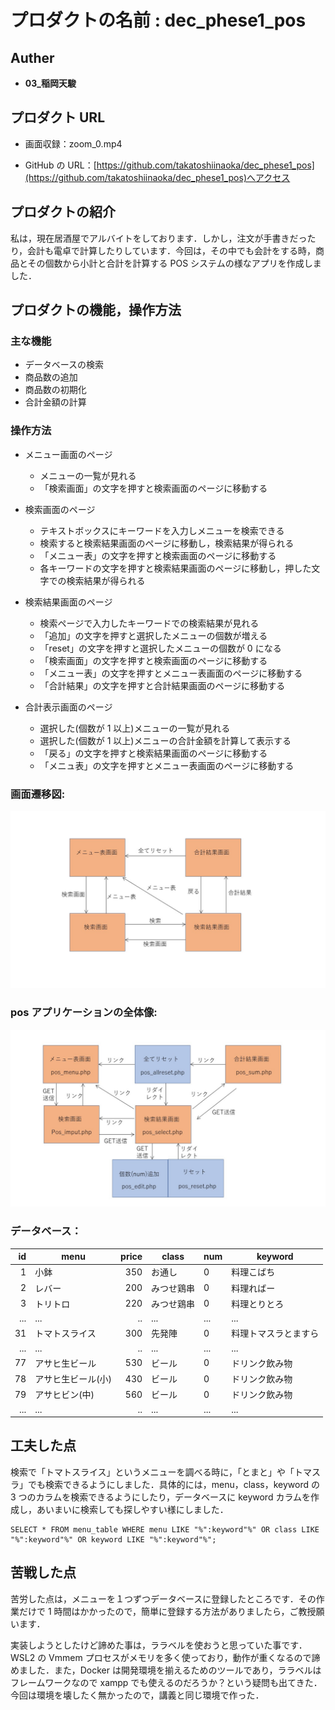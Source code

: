 # プロダクトの名前 : dec_phese1_pos

## Auther

- **03\_稲岡天駿**

## プロダクト URL

- 画面収録：zoom_0.mp4

- GitHub の URL：[https://github.com/takatoshiinaoka/dec_phese1_pos](https://github.com/takatoshiinaoka/dec_phese1_pos)へアクセス

## プロダクトの紹介

私は，現在居酒屋でアルバイトをしております．しかし，注文が手書きだったり，会計も電卓で計算したりしています．今回は，その中でも会計をする時，商品とその個数から小計と合計を計算する POS システムの様なアプリを作成しました．

## プロダクトの機能，操作方法

### 主な機能

- データベースの検索
- 商品数の追加
- 商品数の初期化
- 合計金額の計算

### 操作方法

- メニュー画面のページ

  - メニューの一覧が見れる
  - 「検索画面」の文字を押すと検索画面のページに移動する

- 検索画面のページ

  - テキストボックスにキーワードを入力しメニューを検索できる
  - 検索すると検索結果画面のページに移動し，検索結果が得られる
  - 「メニュー表」の文字を押すと検索画面のページに移動する
  - 各キーワードの文字を押すと検索結果画面のページに移動し，押した文字での検索結果が得られる

- 検索結果画面のページ

  - 検索ページで入力したキーワードでの検索結果が見れる
  - 「追加」の文字を押すと選択したメニューの個数が増える
  - 「reset」の文字を押すと選択したメニューの個数が 0 になる
  - 「検索画面」の文字を押すと検索画面のページに移動する
  - 「メニュー表」の文字を押すとメニュー表画面のページに移動する
  - 「合計結果」の文字を押すと合計結果画面のページに移動する

- 合計表示画面のページ
  - 選択した(個数が 1 以上)メニューの一覧が見れる
  - 選択した(個数が 1 以上)メニューの合計金額を計算して表示する
  - 「戻る」の文字を押すと検索結果画面のページに移動する
  - 「メニュ表」の文字を押すとメニュー表画面のページに移動する

### **画面遷移図:**

![pos](pos1.jpg "pos")

### **pos アプリケーションの全体像:**

![pos](pos2.jpg "pos")

### **データベース：**

|  id | menu               | price | class      | num | keyword              |
| --: | ------------------ | ----: | ---------- | --- | -------------------- |
|   1 | 小鉢               |   350 | お通し     | 0   | 料理こばち           |
|   2 | レバー             |   200 | みつせ鶏串 | 0   | 料理ればー           |
|   3 | トリトロ           |   220 | みつせ鶏串 | 0   | 料理とりとろ         |
| ... | ...                |    .. | ...        | ... | ...                  |
|  31 | トマトスライス     |   300 | 先発陣     | 0   | 料理トマスラとますら |
| ... | ...                |    .. | ...        | ... | ...                  |
|  77 | アサヒ生ビール     |   530 | ビール     | 0   | ドリンク飲み物       |
|  78 | アサヒ生ビール(小) |   430 | ビール     | 0   | ドリンク飲み物       |
|  79 | アサヒビン(中)     |   560 | ビール     | 0   | ドリンク飲み物       |
| ... | ...                |    .. | ...        | ... | ...                  |

## 工夫した点

検索で「トマトスライス」というメニューを調べる時に，「とまと」や「トマスラ」でも検索できるようにしました．具体的には，menu，class，keyword の 3 つのカラムを検索できるようにしたり，データベースに keyword カラムを作成し，あいまいに検索しても探しやすい様にしました．

```
SELECT * FROM menu_table WHERE menu LIKE "%":keyword"%" OR class LIKE "%":keyword"%" OR keyword LIKE "%":keyword"%";

```

## 苦戦した点

苦労した点は，メニューを１つずつデータベースに登録したところです．その作業だけで 1 時間はかかったので，簡単に登録する方法がありましたら，ご教授願います．

実装しようとしたけど諦めた事は，ララベルを使おうと思っていた事です．WSL2 の Vmmem プロセスがメモリを多く使っており，動作が重くなるので諦めました．また，Docker は開発環境を揃えるためのツールであり，ララベルはフレームワークなので xampp でも使えるのだろうか？という疑問も出てきた．今回は環境を壊したく無かったので，講義と同じ環境で作った．
